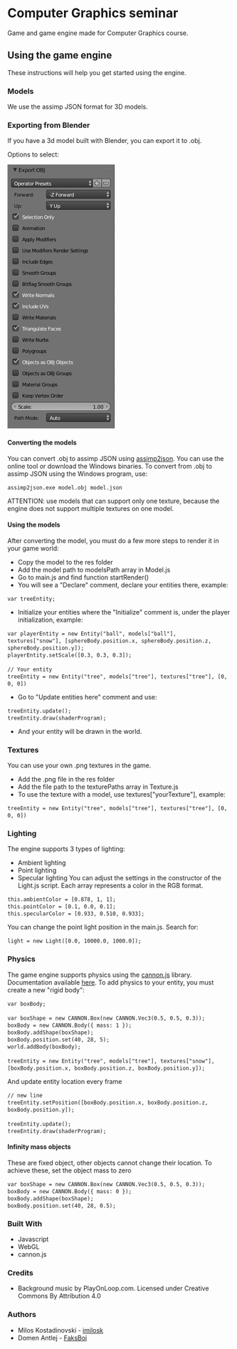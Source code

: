 # Computer Graphics seminar
Game and game engine made for Computer Graphics course. 

## Using the game engine
These instructions will help you get started using the engine.

### Models
We use the assimp JSON format for 3D models. 

### Exporting from Blender
If you have a 3d model built with Blender, you can export it to .obj. 

Options to select:

![Screenshot](bleder_export.png)


#### Converting the models
You can convert .obj to assimp JSON using  [assimp2json](https://github.com/acgessler/assimp2json). You can use the online
tool or download the Windows binaries. To convert from .obj to assimp JSON using the Windows program, use:
```
assimp2json.exe model.obj model.json
```
ATTENTION: use models that can support only one texture, because the engine does not support multiple textures on one model.
#### Using the models 
After converting the model, you must do a few more steps to render it in your game world:

* Copy the model to the res folder
* Add the model path to modelsPath array in Model.js
* Go to main.js and find function startRender()
* You will see a "Declare" comment, declare your entities there, example: 
```
var treeEntity;
```
* Initialize your entities where the "Initialize" comment is, under the player initialization, example:
```
var playerEntity = new Entity("ball", models["ball"], textures["snow"], [sphereBody.position.x, sphereBody.position.z, sphereBody.position.y]);
playerEntity.setScale([0.3, 0.3, 0.3]);

// Your entity
treeEntity = new Entity("tree", models["tree"], textures["tree"], [0, 0, 0])
```

* Go to "Update entities here" comment and use:
```
treeEntity.update();
treeEntity.draw(shaderProgram);
```
* And your entity will be drawn in the world.

### Textures
You can use your own .png textures in the game.
* Add the .png file in the res folder
* Add the file path to the texturePaths array in Texture.js
* To use the texture with a model, use textures["yourTexture"], example:
```
treeEntity = new Entity("tree", models["tree"], textures["tree"], [0, 0, 0])
```

### Lighting
The engine supports 3 types of lighting:
* Ambient lighting
* Point lighting
* Specular lighting
You can adjust the settings in the constructor of the Light.js script.
Each array represents a color in the RGB format.
```
this.ambientColor = [0.878, 1, 1];
this.pointColor = [0.1, 0.0, 0.1];
this.specularColor = [0.933, 0.510, 0.933];
```
You can change the point light position in the main.js. Search for:
```
light = new Light([0.0, 10000.0, 1000.0]);
```

### Physics
The game engine supports physics using the [cannon.js](https://github.com/schteppe/cannon.js/) library. 
Documentation available [here](http://schteppe.github.io/cannon.js/docs/).
To add physics to your entity, you must create a new "rigid body":
```
var boxBody;

var boxShape = new CANNON.Box(new CANNON.Vec3(0.5, 0.5, 0.3));
boxBody = new CANNON.Body({ mass: 1 });
boxBody.addShape(boxShape);
boxBody.position.set(40, 28, 5);
world.addBody(boxBody);

treeEntity = new Entity("tree", models["tree"], textures["snow"], [boxBody.position.x, boxBody.position.z, boxBody.position.y]);

```

And update entity location every frame
```
// new line
treeEntity.setPosition([boxBody.position.x, boxBody.position.z, boxBody.position.y]);

treeEntity.update();
treeEntity.draw(shaderProgram);
```

#### Infinity mass objects
These are fixed object, other objects cannot change their location. 
To achieve these, set the object mass to zero

```
var boxShape = new CANNON.Box(new CANNON.Vec3(0.5, 0.5, 0.3));
boxBody = new CANNON.Body({ mass: 0 });
boxBody.addShape(boxShape);
boxBody.position.set(40, 28, 0.5);
```
### Built With
* Javascript
* WebGL
* cannon.js

### Credits
* Background music by PlayOnLoop.com. Licensed under Creative Commons By Attribution 4.0

### Authors
* Milos Kostadinovski - [imilosk](https://github.com/imilosk)
* Domen Antlej - [FaksBoi](https://github.com/FaksBoi)

